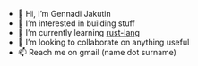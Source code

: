 - 👋 Hi, I’m Gennadi Jakutin
- 👀 I’m interested in building stuff
- 🌱 I’m currently learning [rust-lang](https://github.com/rust-lang/rust) 
- 💞️ I’m looking to collaborate on anything useful
- 📫 Reach me on gmail (name dot surname)

<!---
jakugen/jakugen is a ✨ special ✨ repository because its `README.md` (this file) appears on your GitHub profile.
You can click the Preview link to take a look at your changes.
--->
